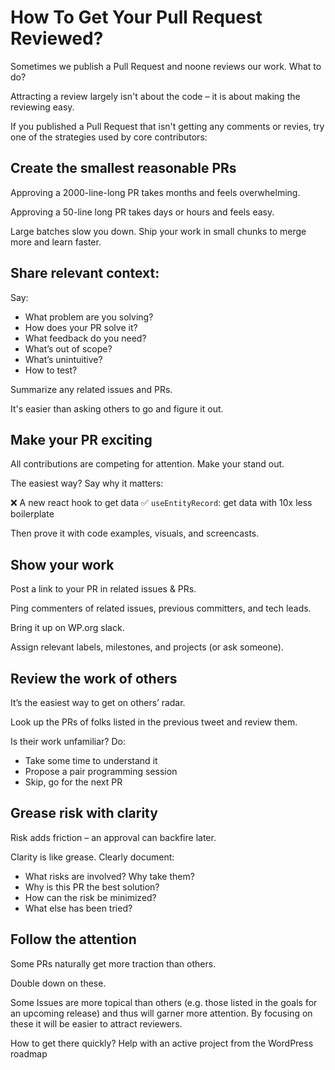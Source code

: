 # How To Get Your Pull Request Reviewed?

Sometimes we publish a Pull Request and noone reviews our work. What to do?

Attracting a review largely isn't about the code – it is about making the reviewing easy.

If you published a Pull Request that isn't getting any comments or revies, try one of the strategies used by core contributors:

## Create the smallest reasonable PRs

Approving a 2000-line-long PR takes months and feels overwhelming.

Approving a 50-line long PR takes days or hours and feels easy.

Large batches slow you down. Ship your work in small chunks to merge more and learn faster.

## Share relevant context:

Say:
* What problem are you solving?
* How does your PR solve it?
* What feedback do you need?
* What’s out of scope?
* What’s unintuitive?
* How to test?

Summarize any related issues and PRs.

It's easier than asking others to go and figure it out.

## Make your PR exciting

All contributions are competing for attention. Make your stand out.

The easiest way? Say why it matters:

❌ A new react hook to get data
✅ `useEntityRecord`: get data with 10x less boilerplate

Then prove it with code examples, visuals, and screencasts.

## Show your work

Post a link to your PR in related issues & PRs.

Ping commenters of related issues, previous committers, and tech leads.

Bring it up on WP.org slack.

Assign relevant labels, milestones, and projects (or ask someone).

## Review the work of others

It’s the easiest way to get on others’ radar.

Look up the PRs of folks listed in the previous tweet and review them.

Is their work unfamiliar? Do:

* Take some time to understand it
* Propose a pair programming session
* Skip, go for the next PR

## Grease risk with clarity

Risk adds friction – an approval can backfire later.

Clarity is like grease. Clearly document:

* What risks are involved? Why take them?
* Why is this PR the best solution?
* How can the risk be minimized?
* What else has been tried?

## Follow the attention

Some PRs naturally get more traction than others.

Double down on these.

Some Issues are more topical than others (e.g. those listed in the goals for an upcoming release) and thus will garner more attention. By focusing on these it will be easier to attract reviewers.

How to get there quickly? Help with an active project from the WordPress roadmap
